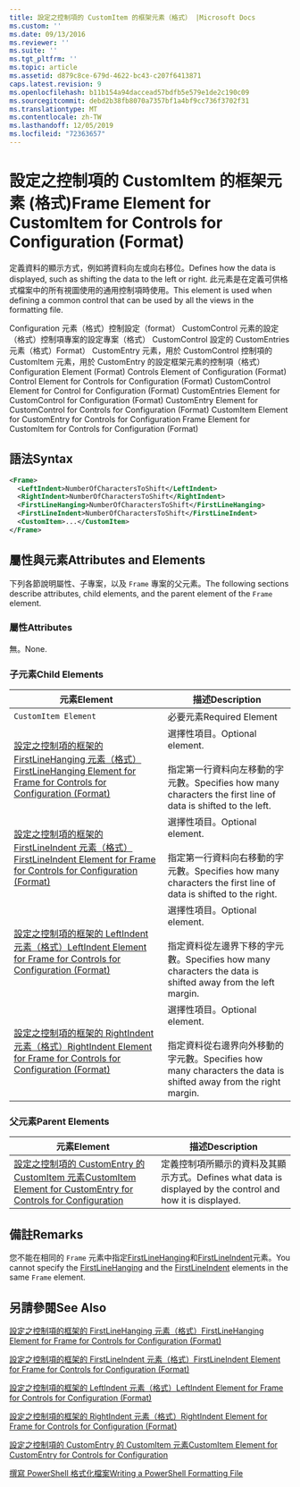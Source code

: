 ```yaml
---
title: 設定之控制項的 CustomItem 的框架元素（格式） |Microsoft Docs
ms.custom: ''
ms.date: 09/13/2016
ms.reviewer: ''
ms.suite: ''
ms.tgt_pltfrm: ''
ms.topic: article
ms.assetid: d879c8ce-679d-4622-bc43-c207f6413871
caps.latest.revision: 9
ms.openlocfilehash: b11b154a94daccead57bdfb5e579e1de2c190c09
ms.sourcegitcommit: debd2b38fb8070a7357bf1a4bf9cc736f3702f31
ms.translationtype: MT
ms.contentlocale: zh-TW
ms.lasthandoff: 12/05/2019
ms.locfileid: "72363657"
---
```

# <a name="frame-element-for-customitem-for-controls-for-configuration-format"></a><span data-ttu-id="643c5-102">設定之控制項的 CustomItem 的框架元素 (格式)</span><span class="sxs-lookup"><span data-stu-id="643c5-102">Frame Element for CustomItem for Controls for Configuration (Format)</span></span>

<span data-ttu-id="643c5-103">定義資料的顯示方式，例如將資料向左或向右移位。</span><span class="sxs-lookup"><span data-stu-id="643c5-103">Defines how the data is displayed, such as shifting the data to the left or right.</span></span> <span data-ttu-id="643c5-104">此元素是在定義可供格式檔案中的所有視圖使用的通用控制項時使用。</span><span class="sxs-lookup"><span data-stu-id="643c5-104">This element is used when defining a common control that can be used by all the views in the formatting file.</span></span>

<span data-ttu-id="643c5-105">Configuration 元素（格式）控制設定（format） CustomControl 元素的設定（格式）控制項專案的設定專案（格式） CustomControl 設定的 CustomEntries 元素（格式）Format） CustomEntry 元素，用於 CustomControl 控制項的 CustomItem 元素，用於 CustomEntry 的設定框架元素的控制項（格式）</span><span class="sxs-lookup"><span data-stu-id="643c5-105">Configuration Element (Format) Controls Element of Configuration (Format) Control Element for Controls for Configuration (Format) CustomControl Element for Control for Configuration (Format) CustomEntries Element for CustomControl for Configuration (Format) CustomEntry Element for CustomControl for Controls for Configuration (Format) CustomItem Element for CustomEntry for Controls for Configuration Frame Element for CustomItem for Controls for Configuration (Format)</span></span>

## <a name="syntax"></a><span data-ttu-id="643c5-106">語法</span><span class="sxs-lookup"><span data-stu-id="643c5-106">Syntax</span></span>

```xml
<Frame>
  <LeftIndent>NumberOfCharactersToShift</LeftIndent>
  <RightIndent>NumberOfCharactersToShift</RightIndent>
  <FirstLineHanging>NumberOfCharactersToShift</FirstLineHanging>
  <FirstLineIndent>NumberOfCharactersToShift</FirstLineIndent>
  <CustomItem>...</CustomItem>
</Frame>
```

## <a name="attributes-and-elements"></a><span data-ttu-id="643c5-107">屬性與元素</span><span class="sxs-lookup"><span data-stu-id="643c5-107">Attributes and Elements</span></span>

<span data-ttu-id="643c5-108">下列各節說明屬性、子專案，以及 `Frame` 專案的父元素。</span><span class="sxs-lookup"><span data-stu-id="643c5-108">The following sections describe attributes, child elements, and the parent element of the `Frame` element.</span></span>

### <a name="attributes"></a><span data-ttu-id="643c5-109">屬性</span><span class="sxs-lookup"><span data-stu-id="643c5-109">Attributes</span></span>

<span data-ttu-id="643c5-110">無。</span><span class="sxs-lookup"><span data-stu-id="643c5-110">None.</span></span>

### <a name="child-elements"></a><span data-ttu-id="643c5-111">子元素</span><span class="sxs-lookup"><span data-stu-id="643c5-111">Child Elements</span></span>

|<span data-ttu-id="643c5-112">元素</span><span class="sxs-lookup"><span data-stu-id="643c5-112">Element</span></span>|<span data-ttu-id="643c5-113">描述</span><span class="sxs-lookup"><span data-stu-id="643c5-113">Description</span></span>|
|-------------|-----------------|
|`CustomItem Element`|<span data-ttu-id="643c5-114">必要元素</span><span class="sxs-lookup"><span data-stu-id="643c5-114">Required Element</span></span>|
|[<span data-ttu-id="643c5-115">設定之控制項的框架的 FirstLineHanging 元素（格式）</span><span class="sxs-lookup"><span data-stu-id="643c5-115">FirstLineHanging Element for Frame for Controls for Configuration (Format)</span></span>](./firstlinehanging-element-for-frame-for-controls-for-configuration-format.md)|<span data-ttu-id="643c5-116">選擇性項目。</span><span class="sxs-lookup"><span data-stu-id="643c5-116">Optional element.</span></span><br /><br /> <span data-ttu-id="643c5-117">指定第一行資料向左移動的字元數。</span><span class="sxs-lookup"><span data-stu-id="643c5-117">Specifies how many characters the first line of data is shifted to the left.</span></span>|
|[<span data-ttu-id="643c5-118">設定之控制項的框架的 FirstLineIndent 元素（格式）</span><span class="sxs-lookup"><span data-stu-id="643c5-118">FirstLineIndent Element for Frame for Controls for Configuration (Format)</span></span>](./firstlineindent-element-for-frame-for-controls-for-configuration-format.md)|<span data-ttu-id="643c5-119">選擇性項目。</span><span class="sxs-lookup"><span data-stu-id="643c5-119">Optional element.</span></span><br /><br /> <span data-ttu-id="643c5-120">指定第一行資料向右移動的字元數。</span><span class="sxs-lookup"><span data-stu-id="643c5-120">Specifies how many characters the first line of data is shifted to the right.</span></span>|
|[<span data-ttu-id="643c5-121">設定之控制項的框架的 LeftIndent 元素（格式）</span><span class="sxs-lookup"><span data-stu-id="643c5-121">LeftIndent Element for Frame for Controls for Configuration (Format)</span></span>](./leftindent-element-for-frame-for-controls-for-configuration-format.md)|<span data-ttu-id="643c5-122">選擇性項目。</span><span class="sxs-lookup"><span data-stu-id="643c5-122">Optional element.</span></span><br /><br /> <span data-ttu-id="643c5-123">指定資料從左邊界下移的字元數。</span><span class="sxs-lookup"><span data-stu-id="643c5-123">Specifies how many characters the data is shifted away from the left margin.</span></span>|
|[<span data-ttu-id="643c5-124">設定之控制項的框架的 RightIndent 元素（格式）</span><span class="sxs-lookup"><span data-stu-id="643c5-124">RightIndent Element for Frame for Controls for Configuration (Format)</span></span>](./rightindent-element-for-frame-for-controls-for-configuration-format.md)|<span data-ttu-id="643c5-125">選擇性項目。</span><span class="sxs-lookup"><span data-stu-id="643c5-125">Optional element.</span></span><br /><br /> <span data-ttu-id="643c5-126">指定資料從右邊界向外移動的字元數。</span><span class="sxs-lookup"><span data-stu-id="643c5-126">Specifies how many characters the data is shifted away from the right margin.</span></span>|

### <a name="parent-elements"></a><span data-ttu-id="643c5-127">父元素</span><span class="sxs-lookup"><span data-stu-id="643c5-127">Parent Elements</span></span>

|<span data-ttu-id="643c5-128">元素</span><span class="sxs-lookup"><span data-stu-id="643c5-128">Element</span></span>|<span data-ttu-id="643c5-129">描述</span><span class="sxs-lookup"><span data-stu-id="643c5-129">Description</span></span>|
|-------------|-----------------|
|[<span data-ttu-id="643c5-130">設定之控制項的 CustomEntry 的 CustomItem 元素</span><span class="sxs-lookup"><span data-stu-id="643c5-130">CustomItem Element for CustomEntry for Controls for Configuration</span></span>](./customitem-element-for-customentry-for-controls-for-configuration-format.md)|<span data-ttu-id="643c5-131">定義控制項所顯示的資料及其顯示方式。</span><span class="sxs-lookup"><span data-stu-id="643c5-131">Defines what data is displayed by the control and how it is displayed.</span></span>|

## <a name="remarks"></a><span data-ttu-id="643c5-132">備註</span><span class="sxs-lookup"><span data-stu-id="643c5-132">Remarks</span></span>

<span data-ttu-id="643c5-133">您不能在相同的 `Frame` 元素中指定[FirstLineHanging](./firstlinehanging-element-for-frame-for-controls-for-configuration-format.md)和[FirstLineIndent](./firstlineindent-element-for-frame-for-controls-for-configuration-format.md)元素。</span><span class="sxs-lookup"><span data-stu-id="643c5-133">You cannot specify the [FirstLineHanging](./firstlinehanging-element-for-frame-for-controls-for-configuration-format.md) and the [FirstLineIndent](./firstlineindent-element-for-frame-for-controls-for-configuration-format.md) elements in the same `Frame` element.</span></span>

## <a name="see-also"></a><span data-ttu-id="643c5-134">另請參閱</span><span class="sxs-lookup"><span data-stu-id="643c5-134">See Also</span></span>

[<span data-ttu-id="643c5-135">設定之控制項的框架的 FirstLineHanging 元素（格式）</span><span class="sxs-lookup"><span data-stu-id="643c5-135">FirstLineHanging Element for Frame for Controls for Configuration (Format)</span></span>](./firstlinehanging-element-for-frame-for-controls-for-configuration-format.md)

[<span data-ttu-id="643c5-136">設定之控制項的框架的 FirstLineIndent 元素（格式）</span><span class="sxs-lookup"><span data-stu-id="643c5-136">FirstLineIndent Element for Frame for Controls for Configuration (Format)</span></span>](./firstlineindent-element-for-frame-for-controls-for-configuration-format.md)

[<span data-ttu-id="643c5-137">設定之控制項的框架的 LeftIndent 元素（格式）</span><span class="sxs-lookup"><span data-stu-id="643c5-137">LeftIndent Element for Frame for Controls for Configuration (Format)</span></span>](./leftindent-element-for-frame-for-controls-for-configuration-format.md)

[<span data-ttu-id="643c5-138">設定之控制項的框架的 RightIndent 元素（格式）</span><span class="sxs-lookup"><span data-stu-id="643c5-138">RightIndent Element for Frame for Controls for Configuration (Format)</span></span>](./rightindent-element-for-frame-for-controls-for-configuration-format.md)

[<span data-ttu-id="643c5-139">設定之控制項的 CustomEntry 的 CustomItem 元素</span><span class="sxs-lookup"><span data-stu-id="643c5-139">CustomItem Element for CustomEntry for Controls for Configuration</span></span>](./customitem-element-for-customentry-for-controls-for-configuration-format.md)

[<span data-ttu-id="643c5-140">撰寫 PowerShell 格式化檔案</span><span class="sxs-lookup"><span data-stu-id="643c5-140">Writing a PowerShell Formatting File</span></span>](./writing-a-powershell-formatting-file.md)
